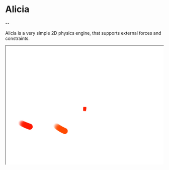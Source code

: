 # Alicia
--

Alicia is a very simple 2D physics engine, that supports external forces and constraints.

 

![Screenshot](images/constraints.gif)
